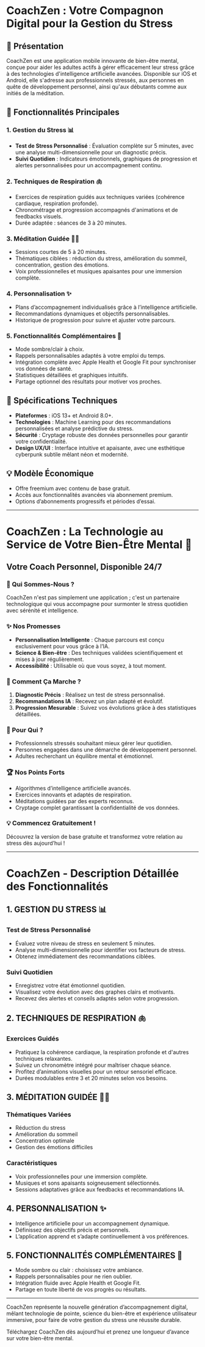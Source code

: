 # CoachZen : Votre Compagnon Digital pour la Gestion du Stress

## 🧠 Présentation
CoachZen est une application mobile innovante de bien-être mental, conçue pour aider les adultes actifs à gérer efficacement leur stress grâce à des technologies d'intelligence artificielle avancées. Disponible sur iOS et Android, elle s'adresse aux professionnels stressés, aux personnes en quête de développement personnel, ainsi qu'aux débutants comme aux initiés de la méditation.

## 🌟 Fonctionnalités Principales

### 1. Gestion du Stress 📊
- **Test de Stress Personnalisé** : Évaluation complète sur 5 minutes, avec une analyse multi-dimensionnelle pour un diagnostic précis.
- **Suivi Quotidien** : Indicateurs émotionnels, graphiques de progression et alertes personnalisées pour un accompagnement continu.

### 2. Techniques de Respiration 🫁
- Exercices de respiration guidés aux techniques variées (cohérence cardiaque, respiration profonde).
- Chronométrage et progression accompagnés d'animations et de feedbacks visuels.
- Durée adaptée : séances de 3 à 20 minutes.

### 3. Méditation Guidée 🧘‍♀️
- Sessions courtes de 5 à 20 minutes.
- Thématiques ciblées : réduction du stress, amélioration du sommeil, concentration, gestion des émotions.
- Voix professionnelles et musiques apaisantes pour une immersion complète.

### 4. Personnalisation ✨
- Plans d’accompagnement individualisés grâce à l’intelligence artificielle.
- Recommandations dynamiques et objectifs personnalisables.
- Historique de progression pour suivre et ajuster votre parcours.

### 5. Fonctionnalités Complémentaires 🌟
- Mode sombre/clair à choix.
- Rappels personnalisables adaptés à votre emploi du temps.
- Intégration complète avec Apple Health et Google Fit pour synchroniser vos données de santé.
- Statistiques détaillées et graphiques intuitifs.
- Partage optionnel des résultats pour motiver vos proches.

## 🔧 Spécifications Techniques
- **Plateformes** : iOS 13+ et Android 8.0+.
- **Technologies** : Machine Learning pour des recommandations personnalisées et analyse prédictive du stress.
- **Sécurité** : Cryptage robuste des données personnelles pour garantir votre confidentialité.
- **Design UX/UI** : Interface intuitive et apaisante, avec une esthétique cyberpunk subtile mêlant néon et modernité.

## 💡 Modèle Économique
- Offre freemium avec contenu de base gratuit.
- Accès aux fonctionnalités avancées via abonnement premium.
- Options d’abonnements progressifs et périodes d’essai.

---

# CoachZen : La Technologie au Service de Votre Bien-Être Mental 🌈

## Votre Coach Personnel, Disponible 24/7

### 🎯 Qui Sommes-Nous ?
CoachZen n'est pas simplement une application ; c'est un partenaire technologique qui vous accompagne pour surmonter le stress quotidien avec sérénité et intelligence.

### ✨ Nos Promesses
- **Personnalisation Intelligente** : Chaque parcours est conçu exclusivement pour vous grâce à l’IA.
- **Science & Bien-être** : Des techniques validées scientifiquement et mises à jour régulièrement.
- **Accessibilité** : Utilisable où que vous soyez, à tout moment.

### 🔬 Comment Ça Marche ?
1. **Diagnostic Précis** : Réalisez un test de stress personnalisé.
2. **Recommandations IA** : Recevez un plan adapté et évolutif.
3. **Progression Mesurable** : Suivez vos évolutions grâce à des statistiques détaillées.

### 💪 Pour Qui ?
- Professionnels stressés souhaitant mieux gérer leur quotidien.
- Personnes engagées dans une démarche de développement personnel.
- Adultes recherchant un équilibre mental et émotionnel.

### 🏆 Nos Points Forts
- Algorithmes d’intelligence artificielle avancés.
- Exercices innovants et adaptés de respiration.
- Méditations guidées par des experts reconnus.
- Cryptage complet garantissant la confidentialité de vos données.

### 💡 Commencez Gratuitement !
Découvrez la version de base gratuite et transformez votre relation au stress dès aujourd’hui !

---

# CoachZen - Description Détaillée des Fonctionnalités

## 1. GESTION DU STRESS 📊
### Test de Stress Personnalisé
- Évaluez votre niveau de stress en seulement 5 minutes.
- Analyse multi-dimensionnelle pour identifier vos facteurs de stress.
- Obtenez immédiatement des recommandations ciblées.

### Suivi Quotidien
- Enregistrez votre état émotionnel quotidien.
- Visualisez votre évolution avec des graphes clairs et motivants.
- Recevez des alertes et conseils adaptés selon votre progression.

## 2. TECHNIQUES DE RESPIRATION 🫁
### Exercices Guidés
- Pratiquez la cohérence cardiaque, la respiration profonde et d'autres techniques relaxantes.
- Suivez un chronomètre intégré pour maîtriser chaque séance.
- Profitez d’animations visuelles pour un retour sensoriel efficace.
- Durées modulables entre 3 et 20 minutes selon vos besoins.

## 3. MÉDITATION GUIDÉE 🧘‍♀️
### Thématiques Variées
- Réduction du stress
- Amélioration du sommeil
- Concentration optimale
- Gestion des émotions difficiles

### Caractéristiques
- Voix professionnelles pour une immersion complète.
- Musiques et sons apaisants soigneusement sélectionnés.
- Sessions adaptatives grâce aux feedbacks et recommandations IA.

## 4. PERSONNALISATION ✨
- Intelligence artificielle pour un accompagnement dynamique.
- Définissez des objectifs précis et personnels.
- L’application apprend et s’adapte continuellement à vos préférences.

## 5. FONCTIONNALITÉS COMPLÉMENTAIRES 🌟
- Mode sombre ou clair : choisissez votre ambiance.
- Rappels personnalisables pour ne rien oublier.
- Intégration fluide avec Apple Health et Google Fit.
- Partage en toute liberté de vos progrès ou résultats.

---

CoachZen représente la nouvelle génération d’accompagnement digital, mêlant technologie de pointe, science du bien-être et expérience utilisateur immersive, pour faire de votre gestion du stress une réussite durable.

Téléchargez CoachZen dès aujourd’hui et prenez une longueur d’avance sur votre bien-être mental.